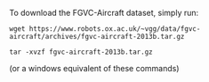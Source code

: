 To download the FGVC-Aircraft dataset, simply run:

```
wget https://www.robots.ox.ac.uk/~vgg/data/fgvc-aircraft/archives/fgvc-aircraft-2013b.tar.gz

tar -xvzf fgvc-aircraft-2013b.tar.gz
```
(or a windows equivalent of these commands)

